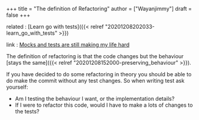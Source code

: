 +++
title = "The definition of Refactoring"
author = ["Wayanjimmy"]
draft = false
+++

related
: [Learn go with tests]({{< relref "20201208202033-learn_go_with_tests" >}})

link
: [Mocks and tests are still making my life hard](https://quii.gitbook.io/learn-go-with-tests/go-fundamentals/mocking#but-mocks-and-tests-are-still-making-my-life-hard)

The definition of refactoring is that the code changes but the behaviour [stays the same]({{< relref "20201208152000-preserving_behaviour" >}}).

If you have decided to do some refactoring in theory you should be able to do make the commit without any test changes. So when writing test ask yourself:

-   Am I testing the behaviour I want, or the implementation details?
-   If I were to refactor this code, would I have to make a lots of changes to the tests?
